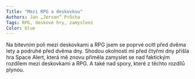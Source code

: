 ```yaml
---
Title: "Mezi RPG a deskovkou"
Authors: Jan „Jerson“ Průcha
Tags: RPG, deskové hry, zamyslení
Color: blue
---
```

Na bitevním poli mezi deskovkami a RPG jsem se poprvé ocitl před dvěma lety a podruhé před dvěma dny. Shodou okolností mi před čtyřmi dny přišla hra Space Alert, která mě znovu přiměla zamyslet se nad faktickým rozdílem mezi deskovkami a RPG. A také nad spory, které z těchto rozdílů plynou.
